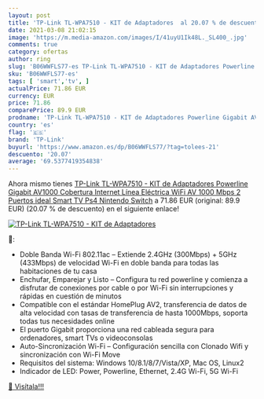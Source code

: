 ```yaml
---
layout: post
title: 'TP-Link TL-WPA7510 - KIT de Adaptadores  al 20.07 % de descuento'
date: 2021-03-08 21:02:15
image: 'https://m.media-amazon.com/images/I/41uyU1Ik48L._SL400_.jpg'
comments: true
category: ofertas
author: ring
slug: 'B06WWFLS77-es TP-Link TL-WPA7510 - KIT de Adaptadores Powerline Gigabit...'
sku: 'B06WWFLS77-es'
tags: [ 'smart','tv', ]
actualPrice: 71.86 EUR
currency: EUR
price: 71.86
comparePrice: 89.9 EUR
prodname: 'TP-Link TL-WPA7510 - KIT de Adaptadores Powerline Gigabit AV1000 Cobertura Internet  Línea Eléctrica  WiFi AV 1000 Mbps 2 Puertos  ideal Smart TV  Ps4  Nintendo Switch'
country: 'es'
flag: '🇪🇸'
brand: 'TP-Link'
buyurl: 'https://www.amazon.es/dp/B06WWFLS77/?tag=tolees-21'
descuento: '20.07'
average: '69.5377419354838'
---
```


Ahora mismo tienes [TP-Link TL-WPA7510 - KIT de Adaptadores Powerline Gigabit AV1000 Cobertura Internet  Línea Eléctrica  WiFi AV 1000 Mbps 2 Puertos  ideal Smart TV  Ps4  Nintendo Switch](https://www.amazon.es/dp/B06WWFLS77/?tag=tolees-21) a 71.86 EUR (original: 89.9 EUR) (20.07 %  de descuento) en el siguiente enlace!

[![TP-Link TL-WPA7510 - KIT de Adaptadores ](https://m.media-amazon.com/images/I/41uyU1Ik48L._SL400_.jpg)](https://www.amazon.es/dp/B06WWFLS77/?tag=tolees-21)

🔎:

- Doble Banda Wi-Fi 802.11ac – Extiende 2.4GHz (300Mbps) + 5GHz (433Mbps) de velocidad Wi-Fi en doble banda para todas las habitaciones de tu casa
- Enchufar, Emparejar y Listo – Configura tu red powerline y comienza a disfrutar de conexiones por cable o por Wi-Fi sin interrupciones y rápidas en cuestión de minutos
- Compatible con el estándar HomePlug AV2, transferencia de datos de alta velocidad con tasas de transferencia de hasta 1000Mbps, soporta todas tus necesidades online
- El puerto Gigabit proporciona una red cableada segura para ordenadores, smart TVs o videoconsolas
- Auto-Sincronización Wi-Fi – Configuración sencilla con Clonado Wifi y sincronización con Wi-Fi Move
- Requisitos del sistema: Windows 10/8.1/8/7/Vista/XP, Mac OS, Linux2
- Indicador de LED: Power, Powerline, Ethernet, 2.4G Wi-Fi, 5G Wi-Fi

[🛒 Visítala!!!](https://www.amazon.es/dp/B06WWFLS77/?tag=tolees-21)
